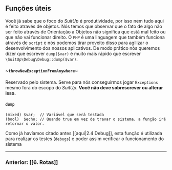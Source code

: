 ## Funções úteis

Você já sabe que o foco do _SuitUp_ é produtividade, por isso nem tudo aqui é feito através de objetos. Nós temos que observar que o fato de algo não ser feito através de Orientação a Objetos não significa que está mal feito ou que não vai funcionar direito. O `PHP` é uma linguagem que também funciona através de `script` e nós podemos tirar proveito disso para agilizar o desenvolvimento dos nossos aplicativos. De modo prático nós queremos dizer que escrever `dump($var)` é muito mais rápido que escrever `\SuitUp\Debug\Debug::dump($var)`.

#### ~`throwNewExceptionFromAnywhere`~
Reservado pelo sistema. Serve para nós conseguirmos jogar `Exceptions` mesmo fora do escopo do _SuitUp_. **Você não deve sobrescrever ou alterar isso.**

####  `dump`
    (mixed) $var;  // Variável que será testada
    (bool)  $echo; // Quando true em vez de travar o sistema, a função irá retornar o valor.

Como já havíamos citado antes [[aqui|2.4 Debug]], esta função é utilizada para realizar os testes (`debugs`) e poder assim verificar o funcionamento do sistema

---
### Anterior: [[6. Rotas]]